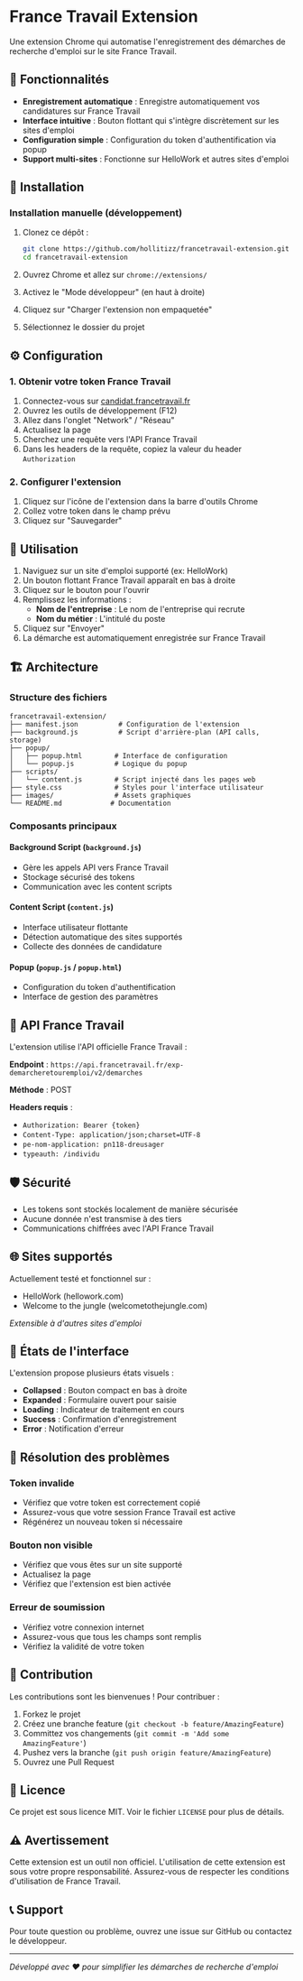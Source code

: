 # France Travail Extension

Une extension Chrome qui automatise l'enregistrement des démarches de recherche d'emploi sur le site France Travail.

## 🎯 Fonctionnalités

- **Enregistrement automatique** : Enregistre automatiquement vos candidatures sur France Travail
- **Interface intuitive** : Bouton flottant qui s'intègre discrètement sur les sites d'emploi
- **Configuration simple** : Configuration du token d'authentification via popup
- **Support multi-sites** : Fonctionne sur HelloWork et autres sites d'emploi

## 🚀 Installation

### Installation manuelle (développement)

1. Clonez ce dépôt :

   ```bash
   git clone https://github.com/hollitizz/francetravail-extension.git
   cd francetravail-extension
   ```

2. Ouvrez Chrome et allez sur `chrome://extensions/`

3. Activez le "Mode développeur" (en haut à droite)

4. Cliquez sur "Charger l'extension non empaquetée"

5. Sélectionnez le dossier du projet

## ⚙️ Configuration

### 1. Obtenir votre token France Travail

1. Connectez-vous sur [candidat.francetravail.fr](https://candidat.francetravail.fr/)
2. Ouvrez les outils de développement (F12)
3. Allez dans l'onglet "Network" / "Réseau"
4. Actualisez la page
5. Cherchez une requête vers l'API France Travail
6. Dans les headers de la requête, copiez la valeur du header `Authorization`

### 2. Configurer l'extension

1. Cliquez sur l'icône de l'extension dans la barre d'outils Chrome
2. Collez votre token dans le champ prévu
3. Cliquez sur "Sauvegarder"

## 📖 Utilisation

1. Naviguez sur un site d'emploi supporté (ex: HelloWork)
2. Un bouton flottant France Travail apparaît en bas à droite
3. Cliquez sur le bouton pour l'ouvrir
4. Remplissez les informations :
   - **Nom de l'entreprise** : Le nom de l'entreprise qui recrute
   - **Nom du métier** : L'intitulé du poste
5. Cliquez sur "Envoyer"
6. La démarche est automatiquement enregistrée sur France Travail

## 🏗️ Architecture

### Structure des fichiers

```
francetravail-extension/
├── manifest.json          # Configuration de l'extension
├── background.js          # Script d'arrière-plan (API calls, storage)
├── popup/
│   ├── popup.html        # Interface de configuration
│   └── popup.js          # Logique du popup
├── scripts/
│   └── content.js        # Script injecté dans les pages web
├── style.css             # Styles pour l'interface utilisateur
├── images/               # Assets graphiques
└── README.md            # Documentation
```

### Composants principaux

#### Background Script (`background.js`)

- Gère les appels API vers France Travail
- Stockage sécurisé des tokens
- Communication avec les content scripts

#### Content Script (`content.js`)

- Interface utilisateur flottante
- Détection automatique des sites supportés
- Collecte des données de candidature

#### Popup (`popup.js` / `popup.html`)

- Configuration du token d'authentification
- Interface de gestion des paramètres

## 🔧 API France Travail

L'extension utilise l'API officielle France Travail :

**Endpoint** : `https://api.francetravail.fr/exp-demarcheretouremploi/v2/demarches`

**Méthode** : POST

**Headers requis** :

- `Authorization: Bearer {token}`
- `Content-Type: application/json;charset=UTF-8`
- `pe-nom-application: pn118-dreusager`
- `typeauth: /individu`

## 🛡️ Sécurité

- Les tokens sont stockés localement de manière sécurisée
- Aucune donnée n'est transmise à des tiers
- Communications chiffrées avec l'API France Travail

## 🌐 Sites supportés

Actuellement testé et fonctionnel sur :

- HelloWork (hellowork.com)
- Welcome to the jungle (welcometothejungle.com)

_Extensible à d'autres sites d'emploi_

## 🔄 États de l'interface

L'extension propose plusieurs états visuels :

- **Collapsed** : Bouton compact en bas à droite
- **Expanded** : Formulaire ouvert pour saisie
- **Loading** : Indicateur de traitement en cours
- **Success** : Confirmation d'enregistrement
- **Error** : Notification d'erreur

## 🚨 Résolution des problèmes

### Token invalide

- Vérifiez que votre token est correctement copié
- Assurez-vous que votre session France Travail est active
- Régénérez un nouveau token si nécessaire

### Bouton non visible

- Vérifiez que vous êtes sur un site supporté
- Actualisez la page
- Vérifiez que l'extension est bien activée

### Erreur de soumission

- Vérifiez votre connexion internet
- Assurez-vous que tous les champs sont remplis
- Vérifiez la validité de votre token

## 🤝 Contribution

Les contributions sont les bienvenues ! Pour contribuer :

1. Forkez le projet
2. Créez une branche feature (`git checkout -b feature/AmazingFeature`)
3. Committez vos changements (`git commit -m 'Add some AmazingFeature'`)
4. Pushez vers la branche (`git push origin feature/AmazingFeature`)
5. Ouvrez une Pull Request

## 📝 Licence

Ce projet est sous licence MIT. Voir le fichier `LICENSE` pour plus de détails.

## ⚠️ Avertissement

Cette extension est un outil non officiel. L'utilisation de cette extension est sous votre propre responsabilité. Assurez-vous de respecter les conditions d'utilisation de France Travail.

## 📞 Support

Pour toute question ou problème, ouvrez une issue sur GitHub ou contactez le développeur.

---

_Développé avec ❤️ pour simplifier les démarches de recherche d'emploi_
